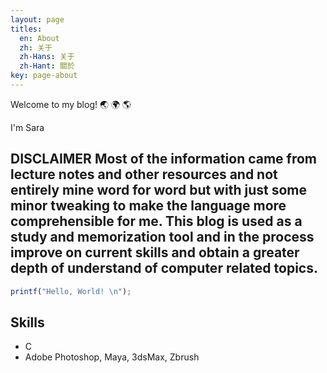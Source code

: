 ```yaml
---
layout: page
titles:
  en: About
  zh: 关于
  zh-Hans: 关于
  zh-Hant: 關於
key: page-about
---
```


Welcome to my blog! :earth_asia: :earth_africa: :earth_americas:

I'm Sara

**DISCLAIMER**
Most of the information came from lecture notes and other resources and not entirely mine word for word but with just some minor tweaking
to make the language more comprehensible for me. This blog is used as a study and memorization tool and in the process improve on current
skills and obtain a greater depth of understand of computer related topics. 
---

```javascript
printf("Hello, World! \n");
```

## Skills

- C
- Adobe Photoshop, Maya, 3dsMax, Zbrush